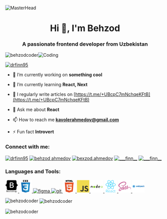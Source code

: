 ![MasterHead](https://glivera-team.com/wp-content/uploads/2019/11/fronend-blog.jpg)
<h1 align="center">Hi 👋, I'm Behzod</h1>
<h3 align="center">A passionate frontend developer from Uzbekistan</h3>
<img align="right" alt="Coding" width="400" src="https://i.pinimg.com/originals/f1/e7/34/f1e734f9cade86fe737a9aa404ad5677.gif" />


<p align="left"> <img src="https://komarev.com/ghpvc/?username=behzodcoder&label=Profile%20views&color=0e75b6&style=flat" alt="behzodcoder" /> </p>

<p align="left"> <a href="https://twitter.com/drfinn95" target="blank"><img src="https://img.shields.io/twitter/follow/drfinn95?logo=twitter&style=for-the-badge" alt="drfinn95" /></a> </p>

- 🔭 I’m currently working on **something cool**

- 🌱 I’m currently learning **React, Next**

- 📝 I regularly write articles on [https://t.me/+UBcpC7mNchqeKFtB](https://t.me/+UBcpC7mNchqeKFtB)

- 💬 Ask me about **React**

- 📫 How to reach me **kavolerahmedov@gmail.com**

- ⚡ Fun fact **Introvert**

<h3 align="left">Connect with me:</h3>
<p align="left">
<a href="https://twitter.com/drfinn95" target="blank"><img align="center" src="https://raw.githubusercontent.com/rahuldkjain/github-profile-readme-generator/master/src/images/icons/Social/twitter.svg" alt="drfinn95" height="30" width="40" /></a>
<a href="https://linkedin.com/in/behzod ahmedov" target="blank"><img align="center" src="https://raw.githubusercontent.com/rahuldkjain/github-profile-readme-generator/master/src/images/icons/Social/linked-in-alt.svg" alt="behzod ahmedov" height="30" width="40" /></a>
<a href="https://fb.com/bexzod.ahmedov" target="blank"><img align="center" src="https://raw.githubusercontent.com/rahuldkjain/github-profile-readme-generator/master/src/images/icons/Social/facebook.svg" alt="bexzod.ahmedov" height="30" width="40" /></a>
<a href="https://instagram.com/___finn__" target="blank"><img align="center" src="https://raw.githubusercontent.com/rahuldkjain/github-profile-readme-generator/master/src/images/icons/Social/instagram.svg" alt="___finn__" height="30" width="40" /></a>
<a href="https://t.me/DrFinn" target="blank"><img align="center" src="https://raw.githubusercontent.com/rahuldkjain/github-profile-readme-generator/master/src/images/icons/Social/instagram.svg" alt="___finn__" height="30" width="40" /></a>
</p>

<h3 align="left">Languages and Tools:</h3>
<p align="left"> <a href="https://getbootstrap.com" target="_blank" rel="noreferrer"> <img src="https://raw.githubusercontent.com/devicons/devicon/master/icons/bootstrap/bootstrap-plain-wordmark.svg" alt="bootstrap" width="40" height="40"/> </a> <a href="https://www.w3schools.com/css/" target="_blank" rel="noreferrer"> <img src="https://raw.githubusercontent.com/devicons/devicon/master/icons/css3/css3-original-wordmark.svg" alt="css3" width="40" height="40"/> </a> <a href="https://www.figma.com/" target="_blank" rel="noreferrer"> <img src="https://www.vectorlogo.zone/logos/figma/figma-icon.svg" alt="figma" width="40" height="40"/> </a> <a href="https://git-scm.com/" target="_blank" rel="noreferrer"> <img src="https://www.vectorlogo.zone/logos/git-scm/git-scm-icon.svg" alt="git" width="40" height="40"/> </a> <a href="https://www.w3.org/html/" target="_blank" rel="noreferrer"> <img src="https://raw.githubusercontent.com/devicons/devicon/master/icons/html5/html5-original-wordmark.svg" alt="html5" width="40" height="40"/> </a> <a href="https://developer.mozilla.org/en-US/docs/Web/JavaScript" target="_blank" rel="noreferrer"> <img src="https://raw.githubusercontent.com/devicons/devicon/master/icons/javascript/javascript-original.svg" alt="javascript" width="40" height="40"/> </a> <a href="https://nodejs.org" target="_blank" rel="noreferrer"> <img src="https://raw.githubusercontent.com/devicons/devicon/master/icons/nodejs/nodejs-original-wordmark.svg" alt="nodejs" width="40" height="40"/> </a> <a href="https://reactjs.org/" target="_blank" rel="noreferrer"> <img src="https://raw.githubusercontent.com/devicons/devicon/master/icons/react/react-original-wordmark.svg" alt="react" width="40" height="40"/> </a> <a href="https://sass-lang.com" target="_blank" rel="noreferrer"> <img src="https://raw.githubusercontent.com/devicons/devicon/master/icons/sass/sass-original.svg" alt="sass" width="40" height="40"/> </a> <a href="https://webpack.js.org" target="_blank" rel="noreferrer"> <img src="https://raw.githubusercontent.com/devicons/devicon/d00d0969292a6569d45b06d3f350f463a0107b0d/icons/webpack/webpack-original-wordmark.svg" alt="webpack" width="40" height="40"/> </a> </p>

<p><img align="left" src="https://github-readme-stats.vercel.app/api/top-langs?username=behzodcoder&show_icons=true&locale=en&layout=compact" alt="behzodcoder" /></p>

<p>&nbsp;<img align="center" src="https://github-readme-stats.vercel.app/api?username=behzodcoder&show_icons=true&locale=en" alt="behzodcoder" /></p>

<p><img align="center" src="https://github-readme-streak-stats.herokuapp.com/?user=behzodcoder&" alt="behzodcoder" /></p>
